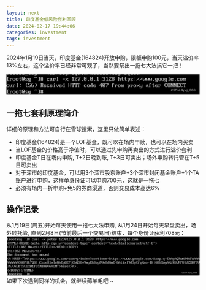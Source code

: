 ```yaml
---
layout: next
title: 印度基金低风险套利回顾
date: 2024-02-17 19:44:06
categories: investment
tags: investment
---
```


2024年1月19日当天，印度基金(164824)开放申购，限额申购100元，当天溢价率13%左右，这个溢价率已经非常可观了，当然要祭出一拖七大法搞它一把！
<!-- more -->

![](image1.png)
## 一拖七套利原理简介
详细的原理和方法可自行在雪球搜索，这里只做简单表述：
* 印度基金(164824)是一个LOF基金，既可以在场内申赎，也可以在场内买卖
* 当LOF基金的价格高于净值时，可以通过先申购再卖出的方式进行溢价套利
* 印度基金T日在场内申购,  T+2日晚到账, T+3日可卖出；场外申购转托管在T+5日可卖出
* 对于深市的印度基金，可以用3个深市股东账户+3个深市封闭基金账户+1个TA账户进行申购，这样单身份证可以申购700元，这就是一拖七
* 必须有场内一折申购+免5的券商渠道，否则交易成本高达6%

## 操作记录
从1月19日(周五)开始每天使用一拖七大法申购, 从1月24日开始每天早盘卖出，场外转托管, 直到2月8日(节前最后一个交易日)结束，每个身份证获利708元：
![](image2.png)
如果下次遇到同样的机会，就继续薅羊毛吧 ~

